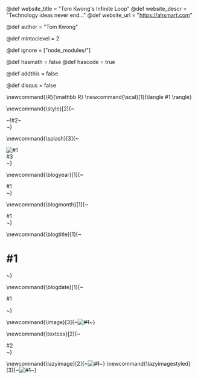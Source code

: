 <!--
Add here global page variables to use throughout your
website.
The website_* must be defined for the RSS to work
-->
@def website_title = "Tom Kwong's Infinite Loop"
@def website_descr = "Technology ideas never end..."
@def website_url   = "https://ahsmart.com"

@def author = "Tom Kwong"

@def mintoclevel = 2

<!--
Add here files or directories that should be ignored by Franklin, otherwise
these files might be copied and, if markdown, processed by Franklin which
you might not want. Indicate directories by ending the name with a `/`.
-->
<!--
@def ignore = ["node_modules/", "franklin", "franklin.pub"]
-->
@def ignore = ["node_modules/"]

@def hasmath = false
@def hascode = true
<!-- Note: by default hasmath == true and hascode == false. You can change this in
the config file by setting hasmath = false for instance and just setting it to true
where appropriate -->

<!-- Enable AddThis widget by default? See https://www.addthis.com/ -->
@def addthis = false

<!-- Enable Disqus widget by default? See https://disqus.com/ -->
@def disqus = false

<!--
Add here global latex commands to use throughout your
pages. It can be math commands but does not need to be.
For instance:
* \newcommand{\phrase}{This is a long phrase to copy.}
-->
\newcommand{\R}{\mathbb R}
\newcommand{\scal}[1]{\langle #1 \rangle}

<!-- Put a box around something and pass some css styling to the box
(useful for images for instance) e.g.:
\style{width:80%;}{![](path/to/img.png)} -->
\newcommand{\style}[2]{~~~<div style="!#1;margin-left:auto;margin-right:auto;">~~~!#2~~~</div>~~~}

<!-- Blogging commands -->
\newcommand{\splash}[3]{~~~<div><img alt="#1" src="#2"><br/><div class="blog-image-credit">#3</div></div>~~~}

\newcommand{\blogyear}[1]{~~~<div class="blog-year">#1</div>~~~}

\newcommand{\blogmonth}[1]{~~~<div class="blog-month">#1</div>~~~}

\newcommand{\blogtitle}[1]{~~~<h1>#1</h1>~~~}

\newcommand{\blogdate}[1]{~~~<p><span class="blog-date">#1</span></p>~~~}

<!-- More flexible image command with CSS class -->
\newcommand{\image}[3]{~~~<img src="#2" alt="#1" class="#3">~~~}

<!-- generic div with CSS class -->
\newcommand{\textcss}[2]{~~~<div class="#1">#2</div>~~~}

<!-- lazy load image -->
\newcommand{\lazyimage}[2]{~~~<img data-src="#2" alt="#1" class="lazyload">~~~}
\newcommand{\lazyimagestyled}[3]{~~~<img data-src="#2" alt="#1" class="#3 lazyload">~~~}

